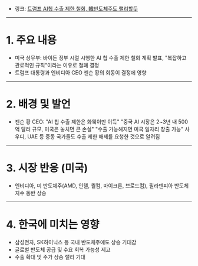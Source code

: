 <ul>
<li>링크: <a href="https://n.news.naver.com/mnews/article/421/0008236552">트럼프 AI칩 수출 제한 철회, 韓반도체주도 랠리할듯</a></li>
</ul>
<hr />
<h1 id="1-주요-내용">1. 주요 내용</h1>
<ul>
<li>미국 상무부: 바이든 정부 시절 시행한 AI 칩 수출 제한 철회 계획 발표, &quot;복잡하고 관료적인 규칙&quot;이라는 이유로 철폐 결정</li>
<li>트럼프 대통령과 엔비디아 CEO 젠슨 황의 회동이 결정에 영향</li>
</ul>
<hr />
<h1 id="2-배경-및-발언">2. 배경 및 발언</h1>
<ul>
<li>젠슨 황 CEO:
&quot;AI 칩 수출 제한은 화웨이만 이득&quot;
&quot;중국 AI 시장은 2~3년 내 500억 달러 규모, 미국은 놓치면 큰 손실&quot;
&quot;수출 가능해지면 미국 일자리 창출 가능&quot;
사우디, UAE 등 중동 국가들도 수출 제한 해제를 요청한 것으로 알려짐</li>
</ul>
<hr />
<h1 id="3-시장-반응-미국">3. 시장 반응 (미국)</h1>
<ul>
<li>엔비디아, 미 반도체주(AMD, 인텔, 퀄컴, 마이크론, 브로드컴), 필라덴피아 반도체지수 동반 상승</li>
</ul>
<hr />
<h1 id="4-한국에-미치는-영향">4. 한국에 미치는 영향</h1>
<ul>
<li>삼성전자, SK하이닉스 등 국내 반도체주에도 상승 기대감</li>
<li>글로벌 반도체 공급 및 수요 회복 가능성 제고</li>
<li>수출 확대 및 주가 상승 랠리 기대</li>
</ul>